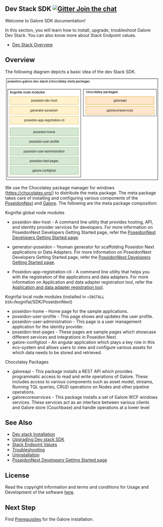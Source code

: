 

## Dev Stack SDK [![Gitter Join the chat](https://badges.gitter.im/Join%20Chat.svg)](https://gitter.im/kognifai/Lobby)

Welcome to Galore SDK documentation!

In this section, you will learn how to install, upgrade, troubleshoot Galore Dev Stack. You can also know  more about  Stack Endpoint values.

- [Dev Stack Overview](#Overview)


## Overview

The following diagram depicts a basic idea of the dev Stack SDK.

![](.%20Images/Dev%20stack%20SDK%20overview.png)

We use the Chocolatey package manager for windows (https://chocolatey.org/) to distribute the meta package. The meta package takes care of installing and configuring various components of the [PoseidonNext](https://github.com/kognifai/PoseidonNext-Framework) and [Galore](https://github.com/kognifai/Galore).  The following are the meta package composition:

Kognifai global node modules
-	poseidon-dev-host - A command line utility that provides hosting, API, and identity provider services for developers. For more information on PoseidonNext Developers Getting Started page, refer the [PoseidonNext Developers Getting Started page](https://github.com/kognifai/PoseidonNext-Framework/blob/master/Developers-Getting-Started.md).

-	generator-poseidon -  Yeoman generator for scaffolding Poseidon Next applications or Data Adapters.  For more information on PoseidonNext Developers Getting Started page, refer the [PoseidonNext Developers Getting Started page](https://github.com/kognifai/PoseidonNext-Framework/blob/master/Developers-Getting-Started.md).
-	Poseidon-app-registration-cli - A command line utility that helps you with the registration of the applications and data adapters. For more information on Application and data adapter registration tool, refer the [Application and data adapter registration tool](https://github.com/kognifai/PoseidonNext-Framework/blob/master/PoseidonNext-documentation/Guides/CLI-tool-for-registering-apps-and-data-adapters.md).

Kognifai local node modules (installed in ```<INSTALL DIR>```/kognifai/SDK/PoseidonNext)
- poseidon-home - Home page for the sample applications.
- poseidon-user-profile - This page shows and updates the user profile.
- poseidon-user-administration - This page is a user management application for the identity provider. 
- poseidon-test-pages - These pages are sample pages which showcase different services and integrations in Poseidon Next.
- galore-configtool - An angular application which plays a key role in this eco-system and allows users to view and configure various assets for which data needs to be stored and retrieved. 

Chocolatey Packages
- galoreapi - This package installs a REST API which provides programmatic access to read and write operations of Galore. These includes access to various components such as asset model, streams, 
Running TQL queries, CRUD operations on Nodes and other pipeline operations.
- galorecoreservices - This package installs a set of Galore WCF windows services. These services act as an interface between various clients and Galore store (Couchbase) and handle operations at a lower level


## See Also
- [Dev stack Installation](Installation.md)
- [Upgrading Dev stack SDK](Upgrading%20Dev%20stack.md)
- [Stack Endpoint Values](Stack%20Endpoint%20Values.md)
- [Troubleshooting](Troubleshooting.md)
- [Uninstallation](Uninstallation.md)
- [PoseidonNext Developers Getting Started page](https://github.com/kognifai/PoseidonNext-Framework#developers-getting-started-page)

## License
Read the copyright information and terms and conditions for Usage and Development of the software [here](https://github.com/kognifai/Kognifai/blob/master/License.md#copyright--year-kongsberg-digital-as).

## Next Step

Find [Prerequisites](Prerequisites.md) for the Galore installation.
